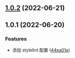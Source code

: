 ## [1.0.2](https://github.com/joe-peak/stylelint-config-dalton/compare/v1.0.1...v1.0.2) (2022-06-21)

## 1.0.1 (2022-06-20)

### Features

- 添加 stylelint 配置 ([44ea01e](https://github.com/joe-peak/stylelint-config-dalton/commit/44ea01ecbc3d9ec546def9d09b0203ac9613b899))
